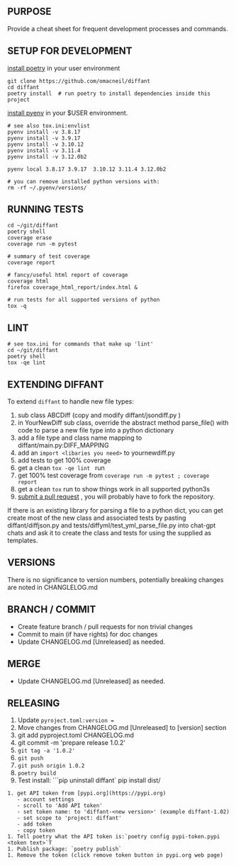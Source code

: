 ## PURPOSE
Provide a cheat sheet for frequent development processes and commands.

## SETUP FOR DEVELOPMENT
[install poetry](https://python-poetry.org/docs/#installing-with-the-official-installer) in your user environment
 ```mkdir -p ~/git/
git clone https://github.com/omacneil/diffant
cd diffant
 poetry install  # run poetry to install dependencies inside this project
 ```
[install pyenv](https://realpython.com/intro-to-pyenv/#installing-pyenv) in your $USER environment.
```# install python versions
# see also tox.ini:envlist
pyenv install -v 3.8.17
pyenv install -v 3.9.17
pyenv install -v 3.10.12
pyenv install -v 3.11.4
pyenv install -v 3.12.0b2

pyenv local 3.8.17 3.9.17  3.10.12 3.11.4 3.12.0b2

# you can remove installed python versions with:
rm -rf ~/.pyenv/versions/
```

## RUNNING TESTS
```
cd ~/git/diffant
poetry shell
coverage erase
coverage run -m pytest

# summary of test coverage
coverage report

# fancy/useful html report of coverage
coverage html
firefox coverage_html_report/index.html &

# run tests for all supported versions of python
tox -q
```

## LINT
```
# see tox.ini for commands that make up 'lint'
cd ~/git/diffant
poetry shell
tox -qe lint
```

## EXTENDING DIFFANT
To extend `diffant` to handle new file types:

1. sub class ABCDiff (copy and modify diffant/jsondiff.py )
1. in YourNewDiff sub class, override the abstract method parse_file() with code to parse a new file type into a python dictionary
1. add a file type and class name mapping to diffant/main.py:DIFF_MAPPING
1. add an `import <libaries you need>` to yournewdiff.py
1. add tests to get 100% coverage
1. get a clean `tox -qe lint ` run
1. get 100% test coverage from `coverage run -m pytest ; coverage report`
1. get a clean `tox` run to show things work in all supported python3s
1. [submit a pull request](https://docs.github.com/en/pull-requests/collaborating-with-pull-requests/proposing-changes-to-your-work-with-pull-requests/creating-a-pull-request?tool=cli) , you will probably have to fork the repository.

If there is an existing library for parsing a file to a python dict, you can  get create most of the new class and associated tests by pasting diffant/diffjson.py and tests/diffyml/test_yml_parse_file.py into chat-gpt chats and ask it to create the class and tests for <your new file type> using the supplied as templates.

## VERSIONS
There is no significance to version numbers, potentially breaking changes are noted in CHANGLELOG.md

## BRANCH / COMMIT
* Create feature branch / pull requests for non trivial changes
* Commit to main (if have rights) for doc changes
* Update CHANGELOG.md [Unreleased] as needed.

## MERGE 
* Update CHANGELOG.md [Unreleased] as needed.

## RELEASING
1. Update `pyroject.toml:version =`
1. Move changes from CHANGELOG.md [Unreleased] to [version] section
1. git add pyproject.toml CHANGELOG.md
1. git commit -m 'prepare release 1.0.2'
1. `git tag -a '1.0.2'`
1. `git push`
1. `git push origin 1.0.2`
1. `poetry build`
1. Test install:
```pip uninstall diffant`
pip install dist/<name of wheel>
```
1. get API token from [pypi.org](https://pypi.org)
   - account settings
   - scroll to 'Add API token'
   - set token name: to 'diffant-<new version>' (example diffant-1.02)
   - set scope to 'project: diffant'
   - add token
   - copy token
1. Tell poetry what the API token is:`poetry config pypi-token.pypi <token text>`T
1. Publish package: `poetry publish`
1. Remove the token (click remove token button in pypi.org web page) 